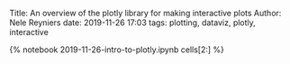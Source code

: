 Title: An overview of the plotly library for making interactive plots
Author: Nele Reyniers
date: 2019-11-26 17:03
tags: plotting, dataviz, plotly, interactive

{% notebook 2019-11-26-intro-to-plotly.ipynb cells[2:] %}